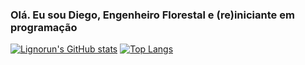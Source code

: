### Olá. Eu sou Diego, Engenheiro Florestal e (re)iniciante em programação 


[![Lignorun's GitHub stats](https://github-readme-stats.vercel.app/api?username=Lignorun&count_private=true&show_icons=true&theme=dracula)](https://github.com/Lignorun/Lignorun)
[![Top Langs](https://github-readme-stats.vercel.app/api/top-langs/?username=Lignorun&layout=compact&show_icons=true&theme=dracula)](https://github.com/Lignorun)



<!--
**Lignorun/Lignorun** is a ✨ _special_ ✨ repository because its `README.md` (this file) appears on your GitHub profile.

Here are some ideas to get you started:

- 🔭 I’m currently working on ...
- 🌱 I’m currently learning ...
- 👯 I’m looking to collaborate on ...
- 🤔 I’m looking for help with ...
- 💬 Ask me about ...
- 📫 How to reach me: ...
- 😄 Pronouns: ...
- ⚡ Fun fact: ...
-->

